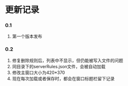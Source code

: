 # 更新记录

### 0.1

1. 第一个版本发布

### 0.2

1. 修复删除规则后，列表中不显示，但仍能被写入文件的问题
2. 同目录下的serverRules.json文件，会被自动加载
3. 修改主窗口大小为420*370
4. 现在每次加载或者保存时，都会在窗口标题栏留下记录
